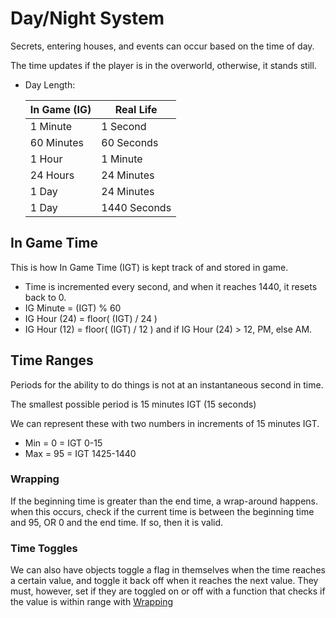 # Day/Night System

Secrets, entering houses, and events can occur based on the time of day.

The time updates if the player is in the overworld, otherwise, it stands still.

- Day Length:

  | In Game (IG)   | Real Life  |
  |----------  |----------- |
  | 1 Minute   | 1 Second   |
  | 60 Minutes | 60 Seconds |
  | 1 Hour     | 1 Minute   |
  | 24 Hours   | 24 Minutes |
  | 1 Day      | 24 Minutes |
  | 1 Day      | 1440 Seconds |

## In Game Time

This is how In Game Time (IGT) is kept track of and stored in game.

- Time is incremented every second, and when it reaches 1440, it resets back to 0.
- IG Minute = (IGT) % 60
- IG Hour (24) = floor( (IGT) / 24 )
- IG Hour (12) = floor( (IGT) / 12 ) and if IG Hour (24) > 12, PM, else AM.

## Time Ranges

Periods for the ability to do things is not at an instantaneous second in time.

The smallest possible period is 15 minutes IGT (15 seconds)

We can represent these with two numbers in increments of 15 minutes IGT.

- Min = 0  = IGT 0-15
- Max = 95 = IGT 1425-1440

### Wrapping

If the beginning time is greater than the end time, a wrap-around happens.
when this occurs, check if the current time is between the beginning time and 95, OR 0 and the end time. If so, then it is valid.

### Time Toggles

We can also have objects toggle a flag in themselves when the time reaches a certain value, and toggle it back off when it reaches the next value. They must, however, set if they are toggled on or off with a function that checks if the value is within range with [Wrapping](#wrapping)
